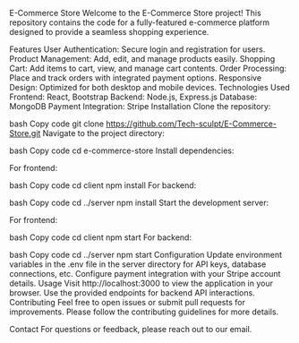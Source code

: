 E-Commerce Store
Welcome to the E-Commerce Store project! This repository contains the code for a fully-featured e-commerce platform designed to provide a seamless shopping experience.

Features
User Authentication: Secure login and registration for users.
Product Management: Add, edit, and manage products easily.
Shopping Cart: Add items to cart, view, and manage cart contents.
Order Processing: Place and track orders with integrated payment options.
Responsive Design: Optimized for both desktop and mobile devices.
Technologies Used
Frontend: React, Bootstrap
Backend: Node.js, Express.js
Database: MongoDB
Payment Integration: Stripe
Installation
Clone the repository:

bash
Copy code
git clone https://github.com/Tech-sculpt/E-Commerce-Store.git
Navigate to the project directory:

bash
Copy code
cd e-commerce-store
Install dependencies:

For frontend:

bash
Copy code
cd client
npm install
For backend:

bash
Copy code
cd ../server
npm install
Start the development server:

For frontend:

bash
Copy code
cd client
npm start
For backend:

bash
Copy code
cd ../server
npm start
Configuration
Update environment variables in the .env file in the server directory for API keys, database connections, etc.
Configure payment integration with your Stripe account details.
Usage
Visit http://localhost:3000 to view the application in your browser.
Use the provided endpoints for backend API interactions.
Contributing
Feel free to open issues or submit pull requests for improvements. Please follow the contributing guidelines for more details.

Contact
For questions or feedback, please reach out to our email.
